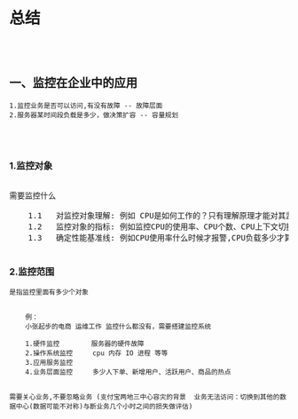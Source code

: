 # 总结

<br>
</br>

## 一、监控在企业中的应用
    
    1.监控业务是否可以访问,有没有故障 -- 故障层面
    2.服务器某时间段负载是多少，做决策扩容 -- 容量规划 

<br>
</br>

### 1.监控对象
<pre> 
需要监控什么 
    
    1.1   对监控对象理解: 例如 CPU是如何工作的？只有理解原理才能对其监控          
    1.2   监控对象的指标: 例如监控CPU的使用率、CPU个数、CPU上下文切换,需要建立在<mark>对监控对象理解的基础上</mark>
    1.3   确定性能基准线: 例如CPU使用率什么时候才报警,CPU负载多少才算高
   </pre>



### 2.监控范围

    是指监控里面有多少个对象
       
        
        例：
        小张起步的电商 运维工作 监控什么都没有，需要搭建监控系统

        1.硬件监控        服务器的硬件故障
        2.操作系统监控     cpu 内存 IO 进程 等等
        3.应用服务监控     
        4.业务层面监控     多少人下单、新增用户、活跃用户、商品的热点
     
    
    需要关心业务,不要忽略业务 (支付宝两地三中心容灾的背景  业务无法访问：切换到其他的数据中心(数据可能不对称)与断业务几个小时之间的损失做评估)


